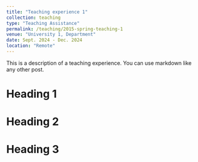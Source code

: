 ```yaml
---
title: "Teaching experience 1"
collection: teaching
type: "Teaching Assistance"
permalink: /teaching/2015-spring-teaching-1
venue: "University 1, Department"
date: Sept. 2024 - Dec. 2024
location: "Remote"
---
```


This is a description of a teaching experience. You can use markdown like any other post.

Heading 1
======

Heading 2
======

Heading 3
======
